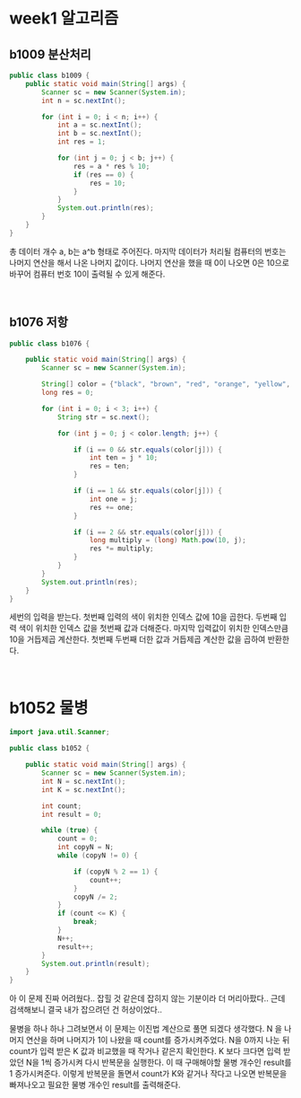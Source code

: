 # week1 알고리즘

## b1009 분산처리

```java
public class b1009 {
    public static void main(String[] args) {
        Scanner sc = new Scanner(System.in);
        int n = sc.nextInt();

        for (int i = 0; i < n; i++) {
            int a = sc.nextInt();
            int b = sc.nextInt();
            int res = 1;

            for (int j = 0; j < b; j++) {
                res = a * res % 10;
                if (res == 0) {
                    res = 10;
                }
            }
            System.out.println(res);
        }
    }
}
```

<p>
총 데이터 개수 a, b는 a^b 형태로 주어진다. 마지막 데이터가 처리될 컴퓨터의 번호는 나머지 연산을 해서 나온 나머지 값이다. 나머지 연산을 했을 때 0이 나오면 0은 10으로 바꾸어 컴퓨터 번호 10이 출력될 수 있게 해준다.
</p>

<br>



## b1076 저항

```java
public class b1076 {

    public static void main(String[] args) {
        Scanner sc = new Scanner(System.in);

        String[] color = {"black", "brown", "red", "orange", "yellow", "green", "blue", "violet", "grey", "white"};
        long res = 0;

        for (int i = 0; i < 3; i++) {
            String str = sc.next();

            for (int j = 0; j < color.length; j++) {

                if (i == 0 && str.equals(color[j])) {
                    int ten = j * 10;
                    res = ten;
                }

                if (i == 1 && str.equals(color[j])) {
                    int one = j;
                    res += one;
                }

                if (i == 2 && str.equals(color[j])) {
                    long multiply = (long) Math.pow(10, j);
                    res *= multiply;
                }
            }
        }
        System.out.println(res);
    }
}
```

<p>
세번의 입력을 받는다. 첫번째 입력의 색이 위치한 인덱스 값에 10을 곱한다. 두번째 입력 색이 위치한 인덱스 값을 첫번째 값과 더해준다. 마지막 입력값이 위치한 인덱스만큼 10을 거듭제곱 계산한다. 첫번째 두번째 더한 값과 거듭제곱 계산한 값을 곱하여 반환한다.
</p>

<br>

# b1052 물병

```java
import java.util.Scanner;

public class b1052 {

    public static void main(String[] args) {
        Scanner sc = new Scanner(System.in);
        int N = sc.nextInt();
        int K = sc.nextInt();

        int count;
        int result = 0;

        while (true) {
            count = 0;
            int copyN = N;
            while (copyN != 0) {

                if (copyN % 2 == 1) {
                    count++;
                }
                copyN /= 2;
            }
            if (count <= K) {
                break;
            }
            N++;
            result++;
        }
        System.out.println(result);
    }
}
```

<p>
아 이 문제 진짜 어려웠다.. 잡힐 것 같은데 잡히지 않는 기분이라 더 머리아팠다.. 근데 검색해보니 결국 내가 잡으려던 건 허상이었다..
</p>


<p>
물병을 하나 하나 그려보면서 이 문제는 이진법 계산으로 풀면 되겠다 생각했다. N 을 나머지 연산을 하며 나머지가 1이 나왔을 때 count를 증가시켜주었다. N을 0까지 나눈 뒤 count가 입력 받은 K 값과 비교했을 때 작거나 같은지 확인한다. K 보다 크다면 입력 받았던 N을 1씩 증가시켜 다시 반복문을 실행한다. 이 때 구매해야할 물병 개수인 result를 1 증가시켜준다. 이렇게 반복문을 돌면서 count가 K와 같거나 작다고 나오면 반복문을 빠져나오고 필요한 물병 개수인 result를 출력해준다.
</p>


